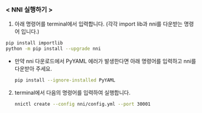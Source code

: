 ### < NNI 실행하기 >

1. 아래 명령어를 terminal에서 입력합니다. (각각 import lib과 nni를 다운받는 명령어 입니다.)

```bash
pip install importlib
python -m pip install --upgrade nni
```

- 만약 nni 다운로드에서 PyYAML 에러가 발생한다면 아래 명령어를 입력하고 nni를 다운받아 주세요.
    
    ```bash
    pip install --ignore-installed PyYAML
    ```
    

2. terminal에서 다음의 명령어를 입력하여 실행합니다.
    
    ```bash
    nnictl create --config nni/config.yml --port 30001
    ```
